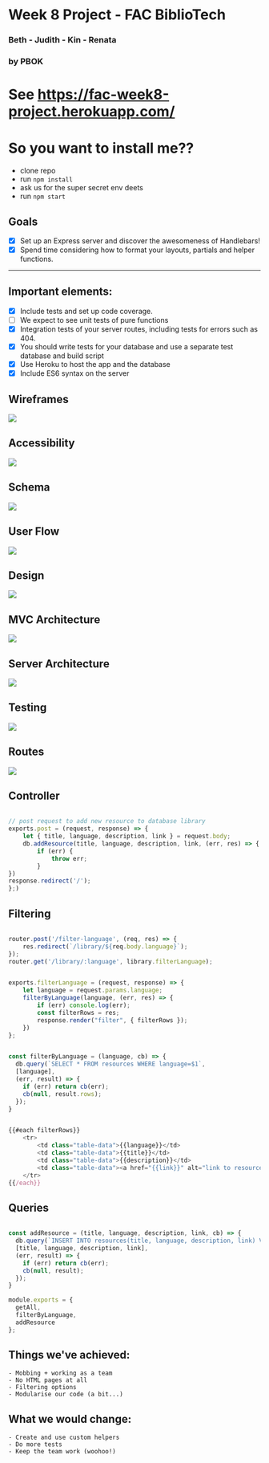 # Week 8 Project - FAC BiblioTech
### Beth - Judith - Kin - Renata
### by PBOK

# See https://fac-week8-project.herokuapp.com/

# So you want to install me??

* clone repo
* run ```npm install```
* ask us for the super secret env deets
* run ```npm start```

## Goals
- [x] Set up an Express server and discover the awesomeness of Handlebars! <br>
- [x] Spend time considering how to format your layouts, partials and helper functions.

---

## Important elements:

- [x] Include tests and set up code coverage.<br>
- [ ] We expect to see unit tests of pure functions <br>
- [x] Integration tests of your server routes, including tests for errors such as 404.<br>
- [x] You should write tests for your database and use a separate test database and build script<br>
- [x] Use Heroku to host the app and the database<br>
- [x] Include ES6 syntax on the server

## Wireframes

![](https://i.imgur.com/0nqTAPa.jpg)

## Accessibility

![](https://i.imgur.com/s7Yf8Ld.png)

## Schema

![](https://i.imgur.com/Sz6dxdQ.png)

## User Flow

![](https://i.imgur.com/3dd2qri.jpg)

## Design

![](https://i.imgur.com/H2eRafz.jpg)

## MVC Architecture

![](https://i.imgur.com/oMusr3x.png)

## Server Architecture

![](https://i.imgur.com/o0pik7i.png=200x500)

## Testing

![](https://i.imgur.com/I1gfPT1.png)

## Routes

![](https://i.imgur.com/xpgAqQu.png)

## Controller

```javascript

// post request to add new resource to database library
exports.post = (request, response) => {
    let { title, language, description, link } = request.body;
    db.addResource(title, language, description, link, (err, res) => {
        if (err) {
            throw err;
        }
})
response.redirect('/');
};)
```

## Filtering

```javascript

router.post('/filter-language', (req, res) => {
    res.redirect(`/library/${req.body.language}`);
});
router.get('/library/:language', library.filterLanguage);
```

```javascript

exports.filterLanguage = (request, response) => {
    let language = request.params.language;
    filterByLanguage(language, (err, res) => {
        if (err) console.log(err);
        const filterRows = res;
        response.render("filter", { filterRows });
    })
};
```

```javascript

const filterByLanguage = (language, cb) => {
  db.query(`SELECT * FROM resources WHERE language=$1`,
  [language],
  (err, result) => {
    if (err) return cb(err);
    cb(null, result.rows);
  });
}
```

```javascript

{{#each filterRows}}
    <tr>
        <td class="table-data">{{language}}</td>
        <td class="table-data">{{title}}</td>
        <td class="table-data">{{description}}</td>
        <td class="table-data"><a href="{{link}}" alt="link to resource" target="_blank" title="{{link}}">{{link}}</a></td>
    </tr>
{{/each}}
```

## Queries

```javascript

const addResource = (title, language, description, link, cb) => {
  db.query(`INSERT INTO resources(title, language, description, link) VALUES ($1, $2, $3, $4)`,
  [title, language, description, link],
  (err, result) => {
    if (err) return cb(err);
    cb(null, result);
  });
}

module.exports = {
  getAll,
  filterByLanguage,
  addResource
};

```

## Things we've achieved:

    - Mobbing + working as a team
    - No HTML pages at all
    - Filtering options
    - Modularise our code (a bit...)

## What we would change:

    - Create and use custom helpers
    - Do more tests
    - Keep the team work (woohoo!)
